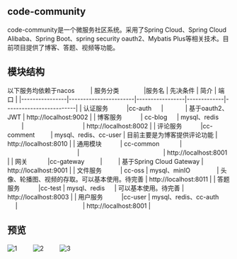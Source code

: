 ## code-community
code-community是一个微服务社区系统。采用了Spring Cloud、Spring Cloud Alibaba、Spring Boot、spring security oauth2、Mybatis Plus等相关技术。目前项目提供了博客、答题、视频等功能。
## 模块结构
以下服务均依赖于nacos
　　
| 服务分类　　　　|服务名                     |  先决条件          |   简介      |  端口               | 
|----------------|-----------------------|-----------------|-------------|-------------------------|
| 认证服务　　　|cc-auth         　  |                　　　 |  基于oauth2、JWT   |  http://localhost:9002  | 
| 博客服务　　　| cc-blog         　 | mysql、redis      　　 |  　　　　　　　　　 |  http://localhost:8002  | 
| 评论服务　　　|cc-comment    　　  | mysql、redis、cc-user   | 目前主要是为博客提供评论功能   |  http://localhost:8010  | 
| 通用模块　　　| cc-common    　　　|    　　　　　　　　　　　 |     　　　　　　　　　　　　　 |  http://localhost:8001  |
| 网关    　　　|cc-gateway   　　  |　                  　 |  基于Spring Cloud Gateway  | http://localhost:9001     |
| 文件服务　　　| cc-oss            | mysql、minIO       　　　　| 头像、轮播图、视频的存取。可以基本使用。待完善     |  http://localhost:8011  |
| 答题服务　　　|cc-test            | mysql、redis          　 |  可以基本使用。待完善    |  http://localhost:8003  |
| 用户服务　　　|cc-user              | mysql、redis、cc-auth    　 |     　　　　　　　　　　 |  http://localhost:8001  |

## 预览
 ![1](http://wecgwm.gitee.io/image-bed/cc-1.png)
 　　
 ![2](http://wecgwm.gitee.io/image-bed/cc-2.png)
 　　
 ![3](http://wecgwm.gitee.io/image-bed/cc-3.png)
